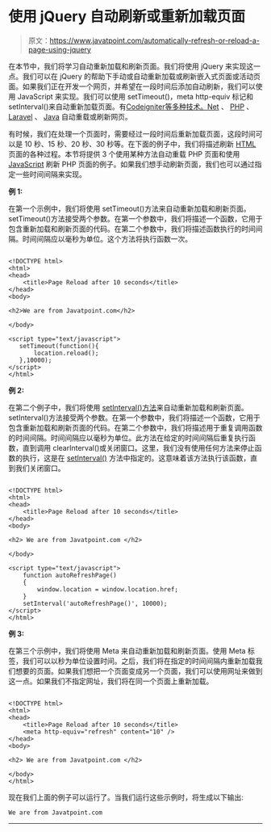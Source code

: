 # 使用 jQuery 自动刷新或重新加载页面

> 原文：<https://www.javatpoint.com/automatically-refresh-or-reload-a-page-using-jquery>

在本节中，我们将学习自动重新加载和刷新页面。我们将使用 jQuery 来实现这一点。我们可以在 jQuery 的帮助下手动或自动重新加载或刷新嵌入式页面或活动页面。如果我们正在开发一个网页，并希望在一段时间后添加自动刷新，我们可以使用 JavaScript 来实现。我们可以使用 setTimeout()，meta http-equiv 标记和 setInterval()来自动重新加载页面。有[Codeigniter](https://www.javatpoint.com/codeigniter-tutorial)[等多种技术。Net](https://www.javatpoint.com/net-framework) 、 [PHP](https://www.javatpoint.com/php-tutorial) 、 [Laravel](https://www.javatpoint.com/laravel) 、 [Java](https://www.javatpoint.com/java-tutorial) 自动重载或刷新网页。

有时候，我们在处理一个页面时，需要经过一段时间后重新加载页面，这段时间可以是 10 秒、15 秒、20 秒、30 秒等。在下面的例子中，我们将描述刷新 [HTML](https://www.javatpoint.com/html-tutorial) 页面的各种过程。本节将提供 3 个使用某种方法自动重载 PHP 页面和使用 [JavaScript](https://www.javatpoint.com/javascript-tutorial) 刷新 PHP 页面的例子。如果我们想手动刷新页面，我们也可以通过指定一些时间间隔来实现。

**例 1:**

在第一个示例中，我们将使用 setTimeout()方法来自动重新加载和刷新页面。setTimeout()方法接受两个参数。在第一个参数中，我们将描述一个函数，它用于包含重新加载和刷新页面的代码。在第二个参数中，我们将描述函数执行的时间间隔。时间间隔应以毫秒为单位。这个方法将执行函数一次。

```

<!DOCTYPE html>
<html>
<head>
	<title>Page Reload after 10 seconds</title>
</head>
<body>

<h2>We are from Javatpoint.com</h2>

</body>

<script type="text/javascript">
   setTimeout(function(){
       location.reload();
   },10000);
</script>
</html>

```

**例 2:**

在第二个例子中，我们将使用 [setInterval()方法](https://www.javatpoint.com/javascript-setinterval-method)来自动重新加载和刷新页面。setInterval()方法接受两个参数。在第一个参数中，我们将描述一个函数，它用于包含重新加载和刷新页面的代码。在第二个参数中，我们将描述用于重复调用函数的时间间隔。时间间隔应以毫秒为单位。此方法在给定的时间间隔后重复执行函数，直到调用 clearInterval()或关闭窗口。这里，我们没有使用任何方法来停止函数的执行，这是在 [setInterval()](https://www.javatpoint.com/javascript-setinterval) 方法中指定的。这意味着该方法执行该函数，直到我们关闭窗口。

```

<!DOCTYPE html>
<html>
<head>
	<title>Page Reload after 10 seconds</title>
</head>
<body>

<h2> We are from Javatpoint.com </h2>

</body>

<script type="text/javascript">
    function autoRefreshPage()
    {
        window.location = window.location.href;
    }
    setInterval('autoRefreshPage()', 10000);
</script>
</html>

```

**例 3:**

在第三个示例中，我们将使用 Meta 来自动重新加载和刷新页面。使用 Meta 标签，我们可以以秒为单位设置时间。之后，我们将在指定的时间间隔内重新加载我们想要的页面。如果我们想把一个页面变成另一个页面，我们可以使用网址来做到这一点。如果我们不指定网址，我们将在同一个页面上重新加载。

```

<!DOCTYPE html>
<html>
<head>
	<title>Page Reload after 10 seconds</title>
	<meta http-equiv="refresh" content="10" />
</head>
<body>

<h2> We are from Javatpoint.com </h2>

</body>
</html>

```

现在我们上面的例子可以运行了。当我们运行这些示例时，将生成以下输出:

```
We are from Javatpoint.com

```

* * *